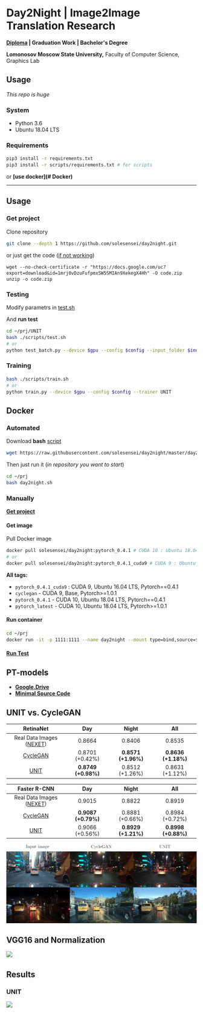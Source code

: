 # Day2Night | Image2Image Translation Research 

**[Diploma](./diploma/source/Day2Night.pdf) | Graduation Work | Bachelor's Degree**

__Lomonosov Moscow State University,__ Faculty of Computer Science, Graphics Lab

## Usage
_This repo is huge_
### System
- Python 3.6
- Ubuntu 18.04 LTS
### Requirements
```bash
pip3 install -r requirements.txt
pip3 install -r scripts/requirements.txt # for scripts 
```
or **[use docker](# Docker)**

---

## Usage

### Get project
Clone repository
```bash
git clone --depth 1 https://github.com/solesensei/day2night.git
```
or just get the code ([if not working](#PT-models))
```
wget --no-check-certificate -r "https://docs.google.com/uc?export=download&id=1mrj0vDzuFufpmxSW5SMIAn9XekegX4Hh" -O code.zip
unzip -o code.zip
```

### Testing
Modify parametrs in [test.sh](./day2night/UNIT/scripts/test.sh)

And **run test**
```bash
cd ~/prj/UNIT
bash ./scripts/test.sh
# or
python test_batch.py --device $gpu --config $config --input_folder $indir --output_folder $outdir --number $number --checkpoint $checkpoint --a2b $d2n --trainer UNIT --recon
```
### Training
```bash
bash ./scripts/train.sh
# or
python train.py --device $gpu --config $config --trainer UNIT
```

## Docker

### Automated
Download **bash** [script](day2night/UNIT/scripts/day2night.sh)
```bash
wget https://raw.githubusercontent.com/solesensei/day2night/master/day2night/UNIT/scripts/day2night.sh -O ~/prj/day2night.sh
```
Then just run it (_in repository you want to start_)
```bash
cd ~/prj
bash day2night.sh
```

### Manually

**[Get project](#Get-project)**

#### Get image

Pull Docker image

```bash
docker pull solesensei/day2night:pytorch_0.4.1 # CUDA 10 : Ubuntu 18.04 LTS
# or
docker pull solesensei/day2night:pytorch_0.4.1_cuda9 # CUDA 9 : Ubuntu 16.04 LTS
```
**All tags:**
- `pytorch_0.4.1_cuda9` : CUDA 9, Ubuntu 16.04 LTS, Pytorch==0.4.1
- `cyclegan` - CUDA 9, Base, Pytorch>=1.0.1
- `pytorch_0.4.1` - CUDA 10, Ubuntu 18.04 LTS, Pytorch==0.4.1
- `pytorch_latest` - CUDA 10, Ubuntu 18.04 LTS, Pytorch>=1.0.1

#### Run container
```bash
cd ~/prj
docker run -it -p 1111:1111 --name day2night --mount type=bind,source=$PWD,target=/mnt/w/prj -w /mnt/w/prj/UNIT --runtime nvidia -i -t solesensei/day2night:pytorch_0.4.1 # your tag here
```

#### [Run Test](#Testing)

## PT-models

- **[Google.Drive](https://drive.google.com/open?id=1Qe_AEZ1qeN8i5Q2cgXqGDmjKdXDRpBhT)**
- **[Minimal Source Code](https://drive.google.com/open?id=1mrj0vDzuFufpmxSW5SMIAn9XekegX4Hh)**

## UNIT vs. CycleGAN

|                              RetinaNet                              |         Day        |         Night        |         All         |
|:-------------------------------------------------------------------:|:-------------------:|:-------------------:|:-------------------:|
| Real Data Images ([NEXET](https://www.getnexar.com/challenge-2/))   |        0.8664       |        0.8406       |        0.8535       |
| [CycleGAN](https://github.com/junyanz/pytorch-CycleGAN-and-pix2pix) |   0.8701 (+0.42%)   | **0.8571 (+1.96%)** | **0.8636 (+1.18%)** |
| [UNIT](https://github.com/mingyuliutw/UNIT)                         | **0.8749 (+0.98%)** |   0.8512 (+1.26%)   |   0.8631 (+1.12%)   |

|                             Faster R-CNN                              |         Day        |         Night        |         All         |
|:---------------------------------------------------------------------:|:-------------------:|:-------------------:|:-------------------:|
| Real Data Images ([NEXET](https://www.getnexar.com/challenge-2/))     |        0.9015       |        0.8822       |        0.8919       |
| [CycleGAN](https://github.com/junyanz/pytorch-CycleGAN-and-pix2pix)   | **0.9087 (+0.79%)** |   0.8881 (+0.66%)   |   0.8984 (+0.72%)   |
| [UNIT](https://github.com/mingyuliutw/UNIT)                           |   0.9066 (+0.56%)   | **0.8929 (+1.21%)** | **0.8998 (+0.88%)** |

![](diploma/source/img/aug_full_en.png)

## VGG16 and Normalization

![](diploma/source/img/vgg_norm_cmp_en.png)

## Results
### UNIT
![](diploma/source/img/results.svg)

